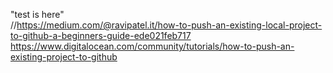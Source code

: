 "test is here"<br>
//https://medium.com/@ravipatel.it/how-to-push-an-existing-local-project-to-github-a-beginners-guide-ede021feb717
https://www.digitalocean.com/community/tutorials/how-to-push-an-existing-project-to-github